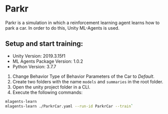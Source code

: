 # Parkr
Parkr is a simulation in which a reinforcement learning agent learns how to park a car.
In order to do this, Unity ML-Agents is used.

## Setup and start training:
* Unity Version: 2019.3.15f1
* ML Agents Package Version: 1.0.2
* Python Version: 3.7.7

1. Change Behavior Type of Behavior Parameters of the Car to *Default*.
1. Create two folders with the name `models` and `summaries` in the root folder.
1. Open the unity project folder in a CLI.
1. Execute the following commands:
```bash
mlagents-learn
mlagents-learn ./ParkrCar.yaml --run-id ParkrCar --train`
```
